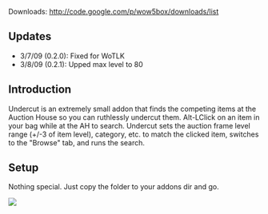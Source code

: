 Downloads: http://code.google.com/p/wow5box/downloads/list

## Updates ##

  * 3/7/09 (0.2.0): Fixed for WoTLK
  * 3/8/09 (0.2.1): Upped max level to 80

## Introduction ##

Undercut is an extremely small addon that finds the competing items at the Auction House
so you can ruthlessly undercut them. Alt-LClick on an item in your bag while at the AH to
search. Undercut sets the auction frame level range (+/-3 of item level), category, etc.
to match the clicked item, switches to the "Browse" tab, and runs the search.

## Setup ##

Nothing special. Just copy the folder to your addons dir and go.

[![](https://www.paypal.com/en_US/i/btn/btn_donateCC_LG.gif)](https://www.paypal.com/cgi-bin/webscr?cmd=_donations&business=FJVUV4S9GXX9U&lc=US&item_name=wow5box&currency_code=USD&bn=PP%2dDonationsBF%3abtn_donateCC_LG%2egif%3aNonHosted)